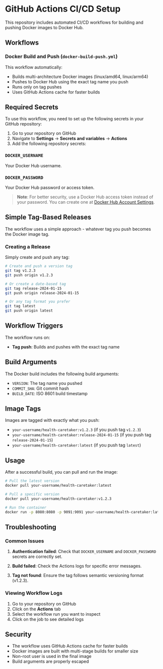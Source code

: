 # GitHub Actions CI/CD Setup

This repository includes automated CI/CD workflows for building and pushing Docker images to Docker Hub.

## Workflows

### Docker Build and Push (`docker-build-push.yml`)

This workflow automatically:
- Builds multi-architecture Docker images (linux/amd64, linux/arm64)
- Pushes to Docker Hub using the exact tag name you push
- Runs only on tag pushes
- Uses GitHub Actions cache for faster builds

## Required Secrets

To use this workflow, you need to set up the following secrets in your GitHub repository:

1. Go to your repository on GitHub
2. Navigate to **Settings** → **Secrets and variables** → **Actions**
3. Add the following repository secrets:

### `DOCKER_USERNAME`
Your Docker Hub username.

### `DOCKER_PASSWORD`
Your Docker Hub password or access token.

> **Note**: For better security, use a Docker Hub access token instead of your password. You can create one at [Docker Hub Account Settings](https://hub.docker.com/settings/security).

## Simple Tag-Based Releases

The workflow uses a simple approach - whatever tag you push becomes the Docker image tag.

### Creating a Release

Simply create and push any tag:

```bash
# Create and push a version tag
git tag v1.2.3
git push origin v1.2.3

# Or create a date-based tag
git tag release-2024-01-15
git push origin release-2024-01-15

# Or any tag format you prefer
git tag latest
git push origin latest
```

## Workflow Triggers

The workflow runs on:
- **Tag push**: Builds and pushes with the exact tag name

## Build Arguments

The Docker build includes the following build arguments:
- `VERSION`: The tag name you pushed
- `COMMIT_SHA`: Git commit hash
- `BUILD_DATE`: ISO 8601 build timestamp

## Image Tags

Images are tagged with exactly what you push:
- `your-username/health-caretaker:v1.2.3` (if you push tag `v1.2.3`)
- `your-username/health-caretaker:release-2024-01-15` (if you push tag `release-2024-01-15`)
- `your-username/health-caretaker:latest` (if you push tag `latest`)

## Usage

After a successful build, you can pull and run the image:

```bash
# Pull the latest version
docker pull your-username/health-caretaker:latest

# Pull a specific version
docker pull your-username/health-caretaker:v1.2.3

# Run the container
docker run -p 8080:8080 -p 9091:9091 your-username/health-caretaker:latest
```

## Troubleshooting

### Common Issues

1. **Authentication failed**: Check that `DOCKER_USERNAME` and `DOCKER_PASSWORD` secrets are correctly set.

2. **Build failed**: Check the Actions logs for specific error messages.

3. **Tag not found**: Ensure the tag follows semantic versioning format (v1.2.3).

### Viewing Workflow Logs

1. Go to your repository on GitHub
2. Click on the **Actions** tab
3. Select the workflow run you want to inspect
4. Click on the job to see detailed logs

## Security

- The workflow uses GitHub Actions cache for faster builds
- Docker images are built with multi-stage builds for smaller size
- Non-root user is used in the final image
- Build arguments are properly escaped
